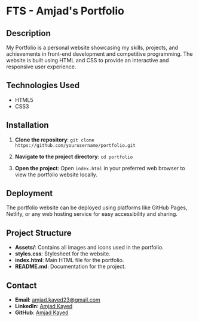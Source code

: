 # FTS - Amjad's Portfolio

## Description

My Portfolio is a personal website showcasing my skills, projects, and achievements in front-end development and competitive programming. The website is built using HTML and CSS to provide an interactive and responsive user experience.

## Technologies Used

- HTML5
- CSS3

## Installation

1. **Clone the repository**:
   `git clone https://github.com/yourusername/portfolio.git`

2. **Navigate to the project directory**:
   `cd portfolio`

3. **Open the project**:
   Open `index.html` in your preferred web browser to view the portfolio website locally.

## Deployment

The portfolio website can be deployed using platforms like GitHub Pages, Netlify, or any web hosting service for easy accessibility and sharing.

## Project Structure

- **Assets/**: Contains all images and icons used in the portfolio.
- **styles.css**: Stylesheet for the website.
- **index.html**: Main HTML file for the portfolio.
- **README.md**: Documentation for the project.

## Contact

- **Email**: amjad.kayed23@gmail.com
- **LinkedIn**: [Amjad Kayed](https://www.linkedin.com/in/amjad-kayed-3109b5248/)
- **GitHub**: [Amjad Kayed](https://github.com/amjadkayed)

